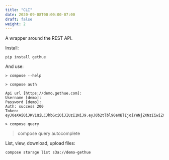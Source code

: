 ```yaml
---
title: "CLI"
date: 2020-09-08T00:00:00-07:00
draft: false
weight: 2
---
```


A wrapper around the REST API.

Install:

    pip install gethue

And use:

    > compose --help

    > compose auth

    Api url [https://demo.gethue.com]:
    Username [demo]:
    Password [demo]:
    Auth: success 200
    Token: eyJ0eXAiOiJKV1QiLCJhbGciOiJIUzI1NiJ9.eyJ0b2tlbl90eXBlIjoiYWNjZXNzIiwiZXhwIjoxNjMxMjE5MDkxLCJqdGkiOiJkNGJkY2Q5M2NjMjg0MDlkYWJlYWZhNGRlNjlkOTMzMyIsInVzZXJfaWQiOjJ9.Gr8bW_JaZ8yzQ3eEZYp3jKbdsSgLAXxqvSRbeU6jhLg

    > compose query

  > compose query autocomplete

List, view, download, upload files:

    compose storage list s3a://demo-gethue
